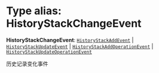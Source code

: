 # Type alias: HistoryStackChangeEvent

**HistoryStackChangeEvent**: [`HistoryStackAddEvent`](/auto-docs/history/interfaces/HistoryStackAddEvent.md) | [`HistoryStackUpdateEvent`](/auto-docs/history/interfaces/HistoryStackUpdateEvent.md) | [`HistoryStackAddOperationEvent`](/auto-docs/history/interfaces/HistoryStackAddOperationEvent.md) | [`HistoryStackUpdateOperationEvent`](/auto-docs/history/interfaces/HistoryStackUpdateOperationEvent.md)

历史记录变化事件
